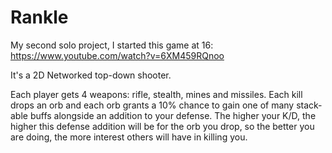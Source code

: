 # Rankle

My second solo project, I started this game at 16: https://www.youtube.com/watch?v=6XM459RQnoo

It's a 2D Networked top-down shooter.

Each player gets 4 weapons: rifle, stealth, mines and missiles. Each kill drops an orb and each orb grants a 10% chance to gain one of many stack-able buffs alongside an addition to your defense. The higher your K/D, the higher this defense addition will be for the orb you drop, so the better you are doing, the more interest others will have in killing you.
